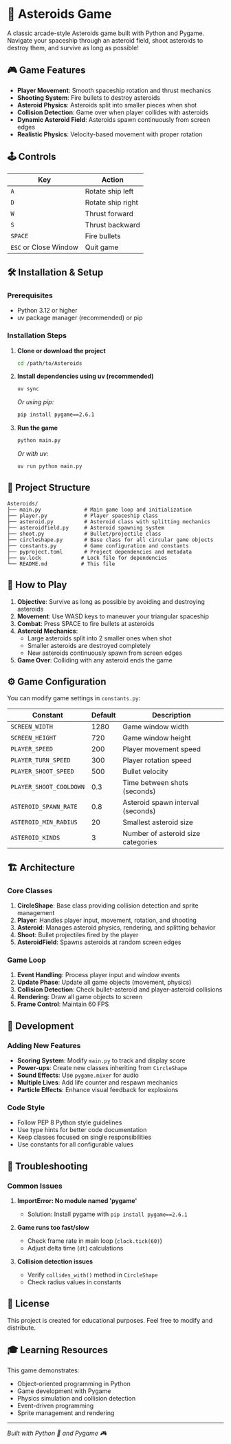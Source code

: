 # 🚀 Asteroids Game

A classic arcade-style Asteroids game built with Python and Pygame. Navigate your spaceship through an asteroid field, shoot asteroids to destroy them, and survive as long as possible!

## 🎮 Game Features

- **Player Movement**: Smooth spaceship rotation and thrust mechanics
- **Shooting System**: Fire bullets to destroy asteroids
- **Asteroid Physics**: Asteroids split into smaller pieces when shot
- **Collision Detection**: Game over when player collides with asteroids
- **Dynamic Asteroid Field**: Asteroids spawn continuously from screen edges
- **Realistic Physics**: Velocity-based movement with proper rotation

## 🕹️ Controls

| Key | Action |
|-----|--------|
| `A` | Rotate ship left |
| `D` | Rotate ship right |
| `W` | Thrust forward |
| `S` | Thrust backward |
| `SPACE` | Fire bullets |
| `ESC` or Close Window | Quit game |

## 🛠️ Installation & Setup

### Prerequisites
- Python 3.12 or higher
- uv package manager (recommended) or pip

### Installation Steps

1. **Clone or download the project**
   ```bash
   cd /path/to/Asteroids
   ```

2. **Install dependencies using uv (recommended)**
   ```bash
   uv sync
   ```
   
   *Or using pip:*
   ```bash
   pip install pygame==2.6.1
   ```

3. **Run the game**
   ```bash
   python main.py
   ```
   
   *Or with uv:*
   ```bash
   uv run python main.py
   ```

## 📁 Project Structure

```
Asteroids/
├── main.py              # Main game loop and initialization
├── player.py            # Player spaceship class
├── asteroid.py          # Asteroid class with splitting mechanics
├── asteroidfield.py     # Asteroid spawning system
├── shoot.py             # Bullet/projectile class
├── circleshape.py       # Base class for all circular game objects
├── constants.py         # Game configuration and constants
├── pyproject.toml       # Project dependencies and metadata
├── uv.lock             # Lock file for dependencies
└── README.md           # This file
```

## 🎯 How to Play

1. **Objective**: Survive as long as possible by avoiding and destroying asteroids
2. **Movement**: Use WASD keys to maneuver your triangular spaceship
3. **Combat**: Press SPACE to fire bullets at asteroids
4. **Asteroid Mechanics**: 
   - Large asteroids split into 2 smaller ones when shot
   - Smaller asteroids are destroyed completely
   - New asteroids continuously spawn from screen edges
5. **Game Over**: Colliding with any asteroid ends the game

## ⚙️ Game Configuration

You can modify game settings in `constants.py`:

| Constant | Default | Description |
|----------|---------|-------------|
| `SCREEN_WIDTH` | 1280 | Game window width |
| `SCREEN_HEIGHT` | 720 | Game window height |
| `PLAYER_SPEED` | 200 | Player movement speed |
| `PLAYER_TURN_SPEED` | 300 | Player rotation speed |
| `PLAYER_SHOOT_SPEED` | 500 | Bullet velocity |
| `PLAYER_SHOOT_COOLDOWN` | 0.3 | Time between shots (seconds) |
| `ASTEROID_SPAWN_RATE` | 0.8 | Asteroid spawn interval (seconds) |
| `ASTEROID_MIN_RADIUS` | 20 | Smallest asteroid size |
| `ASTEROID_KINDS` | 3 | Number of asteroid size categories |

## 🏗️ Architecture

### Core Classes

1. **CircleShape**: Base class providing collision detection and sprite management
2. **Player**: Handles player input, movement, rotation, and shooting
3. **Asteroid**: Manages asteroid physics, rendering, and splitting behavior
4. **Shoot**: Bullet projectiles fired by the player
5. **AsteroidField**: Spawns asteroids at random screen edges

### Game Loop

1. **Event Handling**: Process player input and window events
2. **Update Phase**: Update all game objects (movement, physics)
3. **Collision Detection**: Check bullet-asteroid and player-asteroid collisions
4. **Rendering**: Draw all game objects to screen
5. **Frame Control**: Maintain 60 FPS

## 🔧 Development

### Adding New Features

- **Scoring System**: Modify `main.py` to track and display score
- **Power-ups**: Create new classes inheriting from `CircleShape`
- **Sound Effects**: Use `pygame.mixer` for audio
- **Multiple Lives**: Add life counter and respawn mechanics
- **Particle Effects**: Enhance visual feedback for explosions

### Code Style

- Follow PEP 8 Python style guidelines
- Use type hints for better code documentation
- Keep classes focused on single responsibilities
- Use constants for all configurable values

## 🐛 Troubleshooting

### Common Issues

1. **ImportError: No module named 'pygame'**
   - Solution: Install pygame with `pip install pygame==2.6.1`

2. **Game runs too fast/slow**
   - Check frame rate in main loop (`clock.tick(60)`)
   - Adjust delta time (`dt`) calculations

3. **Collision detection issues**
   - Verify `collides_with()` method in `CircleShape`
   - Check radius values in constants

## 📝 License

This project is created for educational purposes. Feel free to modify and distribute.

## 🎓 Learning Resources

This game demonstrates:
- Object-oriented programming in Python
- Game development with Pygame
- Physics simulation and collision detection
- Event-driven programming
- Sprite management and rendering

---

*Built with Python 🐍 and Pygame 🎮*